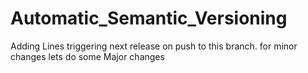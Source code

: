 # Automatic_Semantic_Versioning
Adding Lines
triggering next release on push to this branch.
for minor changes
lets do some Major changes
